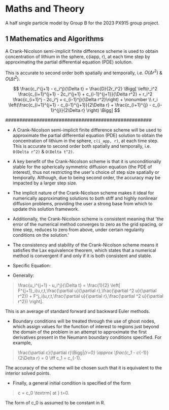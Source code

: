 # Maths and Theory

A half single particle model by Group B for the 2023 PX915 group project.

## 1 Mathematics and Algorithms

A Crank-Nicolson semi-implicit finite difference scheme is used  to obtain concentration of lithium in the sphere, c(iapp, r), at each time step by approximating the partial differential equation (PDE) solution. 

This is accurate to second order both spatially and temporally, i.e. $O(\Delta r^2)$ \& $O(\Delta t^2)$.

$$
\frac{c_i^{j+1} - c_i^j}{\Delta t} = \frac{D}{2r_i^2} \Bigg[
\left(r_i^2 \frac{c_{i+1}^{j+1} - 2c_i^{j+1} + c_{i-1}^{j+1}}{\Delta r^2} + r_i^2 \frac{c_{i+1}^j - 2c_i^j + c_{i-1}^j}{\Delta r^2}\right) + \nonumber \\ r_i \left(\frac{c_{i+1}^{j+1} - c_{i-1}^{j+1}}{2\Delta r} + \frac{c_{i+1}^{j} - c_{i-1}^{j}}{2\Delta r} \right) \Bigg]
$$

####################################################




- A Crank-Nicolson semi-implicit finite difference scheme will be used to approximate the partial differential equation (PDE) solution to obtain the concentration of lithium in the sphere, `c(i_app, r)`, at each time step. This is accurate to second order both spatially and temporally, i.e. `O(Delta r^2)` & `O(Delta t^2)`.

- A key benefit of the Crank-Nicolson scheme is that it is unconditionally stable for the spherically symmetric diffusion equation (the PDE of interest), thus not restricting the user's choice of step size spatially or temporally. Although, due to being second order, the accuracy may be impacted by a larger step size.

- The implicit nature of the Crank-Nicolson scheme makes it ideal for numerically approximating solutions to both stiff and highly nonlinear diffusion problems, providing the user a strong base from which to update this solution framework.

- Additionally, the Crank-Nicolson scheme is consistent meaning that 'the error of the numerical method converges to zero as the grid spacing, or time step, reduces to zero from above, under certain regularity conditions on the solution.'

- The consistency and stability of the Crank-Nicolson scheme means it satisfies the Lax equivalence theorem, which states that a numerical method is convergent if and only if it is both consistent and stable.

- Specific Equation:
> ```math \frac{c_i^{j+1} - c_i^j}{\Delta t} = \frac{D}{2r_i^2} \left[ \left(r_i^2 \frac{c_{i+1}^{j+1} - 2c_i^{j+1} + c_{i-1}^{j+1}}{\Delta r^2} + r_i^2 \frac{c_{i+1}^j - 2c_i^j + c_{i-1}^j}{\Delta r^2}\right) + r_i \left( \frac{c_{i+1}^{j+1} - c_{i-1}^{j+1}}{2\Delta r} + \frac{c_{i+1}^{j} - c_{i-1}^{j}}{2\Delta r} \right) \right]

- Generally:
> \frac{u_i^{j+1} - u_i^j}{\Delta t} = \frac{1}{2} \left[ F^{j+1}_i(u,r,t,\frac{\partial u}{\partial r},\frac{\partial ^2 u}{\partial r^2}) + F^j_i(u,r,t,\frac{\partial u}{\partial r},\frac{\partial ^2 u}{\partial r^2}) \right].

This is an average of standard forward and backward Euler methods.

- Boundary conditions will be treated through the use of ghost nodes, which assign values for the function of interest to regions just beyond the domain of the problem in an attempt to approximate the first derivatives present in the Neumann boundary conditions specified. For example, 
> \frac{\partial c}{\partial r}\Bigg|_{r=0} \approx \frac{c_1 - c_{-1}}{2\Delta r} = 0 \iff c_1 = c_{-1}.

The accuracy of the scheme will be chosen such that it is equivalent to the interior solved points.

- Finally, a general initial condition is specified of the form 
> c = c_0 \textrm{ at } t=0.

The form of c_0 is assumed to be constant in R.

